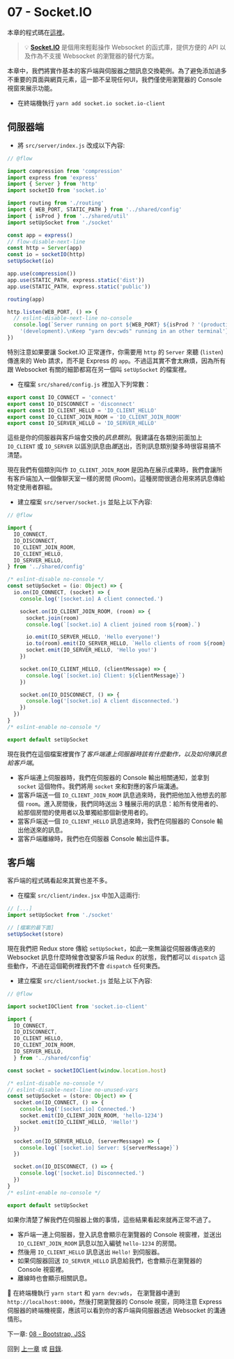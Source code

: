 # 07 - Socket.IO

本章的程式碼在[這裡](https://github.com/verekia/js-stack-walkthrough/tree/master/07-socket-io)。

> 💡 **[Socket.IO](https://github.com/socketio/socket.io)** 是個用來輕鬆操作 Websocket 的函式庫，提供方便的 API 以及作為不支援 Websocket 的瀏覽器的替代方案。

本章中，我們將實作基本的客戶端與伺服器之間訊息交換範例。為了避免添加過多不重要的頁面與網頁元素，這一節不呈現任何UI，我們僅使用瀏覽器的 Console 視窗來展示功能。

- 在終端機執行 `yarn add socket.io socket.io-client`

## 伺服器端

- 將 `src/server/index.js` 改成以下內容:

```js
// @flow

import compression from 'compression'
import express from 'express'
import { Server } from 'http'
import socketIO from 'socket.io'

import routing from './routing'
import { WEB_PORT, STATIC_PATH } from '../shared/config'
import { isProd } from '../shared/util'
import setUpSocket from './socket'

const app = express()
// flow-disable-next-line
const http = Server(app)
const io = socketIO(http)
setUpSocket(io)

app.use(compression())
app.use(STATIC_PATH, express.static('dist'))
app.use(STATIC_PATH, express.static('public'))

routing(app)

http.listen(WEB_PORT, () => {
  // eslint-disable-next-line no-console
  console.log(`Server running on port ${WEB_PORT} ${isProd ? '(production)' :
    '(development).\nKeep "yarn dev:wds" running in an other terminal'}.`)
})
```

特別注意如果要讓 Socket.IO 正常運作，你需要用 `http` 的 `Server` 來聽 (`listen`) 傳進來的 Web 請求，而不是 Express 的 `app`。不過這其實不會太麻煩，因為所有跟 Websocket 有關的細節都寫在另一個叫 `setUpSocket` 的檔案裡。

- 在檔案 `src/shared/config.js` 裡加入下列常數：

```js
export const IO_CONNECT = 'connect'
export const IO_DISCONNECT = 'disconnect'
export const IO_CLIENT_HELLO = 'IO_CLIENT_HELLO'
export const IO_CLIENT_JOIN_ROOM = 'IO_CLIENT_JOIN_ROOM'
export const IO_SERVER_HELLO = 'IO_SERVER_HELLO'
```

這些是你的伺服器與客戶端會交換的*訊息類別*。我建議在各類別前面加上 `IO_CLIENT` 或 `IO_SERVER` 以區別訊息由*誰*送出，否則訊息類別變多時很容易搞不清楚。

現在我們有個類別叫作 `IO_CLIENT_JOIN_ROOM` 是因為在展示成果時，我們會讓所有客戶端加入一個像聊天室一樣的房間 (Room)。這種房間很適合用來將訊息傳給特定使用者群組。

- 建立檔案 `src/server/socket.js` 並貼上以下內容:

```js
// @flow

import {
  IO_CONNECT,
  IO_DISCONNECT,
  IO_CLIENT_JOIN_ROOM,
  IO_CLIENT_HELLO,
  IO_SERVER_HELLO,
} from '../shared/config'

/* eslint-disable no-console */
const setUpSocket = (io: Object) => {
  io.on(IO_CONNECT, (socket) => {
    console.log('[socket.io] A client connected.')

    socket.on(IO_CLIENT_JOIN_ROOM, (room) => {
      socket.join(room)
      console.log(`[socket.io] A client joined room ${room}.`)

      io.emit(IO_SERVER_HELLO, 'Hello everyone!')
      io.to(room).emit(IO_SERVER_HELLO, `Hello clients of room ${room}!`)
      socket.emit(IO_SERVER_HELLO, 'Hello you!')
    })

    socket.on(IO_CLIENT_HELLO, (clientMessage) => {
      console.log(`[socket.io] Client: ${clientMessage}`)
    })

    socket.on(IO_DISCONNECT, () => {
      console.log('[socket.io] A client disconnected.')
    })
  })
}
/* eslint-enable no-console */

export default setUpSocket
```

現在我們在這個檔案裡實作了*客戶端連上伺服器時該有什麼動作，以及如何傳訊息給客戶端*。

- 客戶端連上伺服器時，我們在伺服器的 Console 輸出相關通知，並拿到 `socket` 這個物件。我們將用 `socket` 來和對應的客戶端溝通。
- 當客戶端送一個 `IO_CLIENT_JOIN_ROOM` 訊息過來時，我們把他加入他想去的那個 `room`。進入房間後，我們同時送出 3 種展示用的訊息：給所有使用者的、給那個房間的使用者以及單獨給那個新使用者的。
- 當客戶端送一個 `IO_CLIENT_HELLO` 訊息過來時，我們在伺服器的 Console 輸出他送來的訊息。
- 當客戶端離線時，我們也在伺服器 Console 輸出這件事。

## 客戶端

客戶端的程式碼看起來其實也差不多。

- 在檔案 `src/client/index.jsx` 中加入這兩行:

```js
// [...]
import setUpSocket from './socket'

// [檔案的最下面]
setUpSocket(store)
```

現在我們把 Redux store 傳給 `setUpSocket`，如此一來無論從伺服器傳過來的 Websocket 訊息什麼時候會改變客戶端 Redux 的狀態，我們都可以 `dispatch` 這些動作，不過在這個範例裡我們不會 `dispatch` 任何東西。

- 建立檔案 `src/client/socket.js` 並貼上以下內容:

```js
// @flow

import socketIOClient from 'socket.io-client'

import {
  IO_CONNECT,
  IO_DISCONNECT,
  IO_CLIENT_HELLO,
  IO_CLIENT_JOIN_ROOM,
  IO_SERVER_HELLO,
  } from '../shared/config'

const socket = socketIOClient(window.location.host)

/* eslint-disable no-console */
// eslint-disable-next-line no-unused-vars
const setUpSocket = (store: Object) => {
  socket.on(IO_CONNECT, () => {
    console.log('[socket.io] Connected.')
    socket.emit(IO_CLIENT_JOIN_ROOM, 'hello-1234')
    socket.emit(IO_CLIENT_HELLO, 'Hello!')
  })

  socket.on(IO_SERVER_HELLO, (serverMessage) => {
    console.log(`[socket.io] Server: ${serverMessage}`)
  })

  socket.on(IO_DISCONNECT, () => {
    console.log('[socket.io] Disconnected.')
  })
}
/* eslint-enable no-console */

export default setUpSocket
```

如果你清楚了解我們在伺服器上做的事情，這些結果看起來就再正常不過了。

- 客戶端一連上伺服器，登入訊息會顯示在瀏覽器的 Console 視窗裡，並送出 `IO_CLIENT_JOIN_ROOM` 訊息以加入編號 `hello-1234` 的房間。
- 然後用 `IO_CLIENT_HELLO` 訊息送出 `Hello!` 到伺服器。
- 如果伺服器回送 `IO_SERVER_HELLO` 訊息給我們，也會顯示在瀏覽器的 Console 視窗裡。
- 離線時也會顯示相關訊息。

🏁 在終端機執行 `yarn start` 和 `yarn dev:wds`， 在瀏覽器中連到 `http://localhost:8000`，然後打開瀏覽器的 Console 視窗，同時注意 Express 伺服器的終端機視窗，應該可以看到你的客戶端與伺服器透過 Websocket 的溝通情形。

下一章: [08 - Bootstrap, JSS](08-bootstrap-jss.md#readme)

回到 [上一章](06-react-router-ssr-helmet.md#readme) 或 [目錄](https://github.com/verekia/js-stack-from-scratch#目錄).
